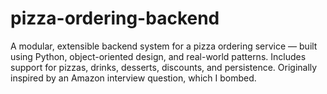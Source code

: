 # pizza-ordering-backend
A modular, extensible backend system for a pizza ordering service — built using Python, object-oriented design, and real-world patterns. Includes support for pizzas, drinks, desserts, discounts, and persistence. Originally inspired by an Amazon interview question, which I bombed.
